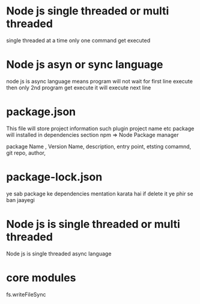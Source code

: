 # Node js single threaded or multi threaded 
single threaded at a time only one command get executed

# Node js asyn or sync language 
node js is async language
means program will not wait for first line execute then only 2nd program get execute it will execute next line 

# package.json
This file will store project information such plugin project name etc
package will installed in dependencies section
npm => Node Package manager 

package Name , Version Name, description, entry point, etsting comamnd, git repo, author,

# package-lock.json
ye sab package ke dependencies mentation karata hai if delete it ye phir se ban jaayegi 

# Node js is single threaded or multi threaded
Node js is single threaded 
async language 

# core modules
fs.writeFileSync
